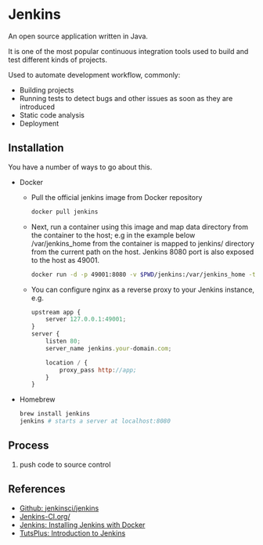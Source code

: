 # Jenkins

An open source application written in Java.

It is one of the most popular continuous integration tools used to build and test different kinds of projects.

Used to automate development workflow, commonly:

-   Building projects
-   Running tests to detect bugs and other issues as soon as they are introduced
-   Static code analysis
-   Deployment

## Installation

You have a number of ways to go about this.

-   Docker

    -   Pull the official jenkins image from Docker repository

        ```sh
        docker pull jenkins
        ```

    -   Next, run a container using this image and map data directory from the container to the host; e.g in the example below /var/jenkins_home from the container is mapped to jenkins/ directory from the current path on the host. Jenkins 8080 port is also exposed to the host as 49001.

        ```sh
        docker run -d -p 49001:8080 -v $PWD/jenkins:/var/jenkins_home -t jenkins
        ```

    -   You can configure nginx as a reverse proxy to your Jenkins instance, e.g.

        ```js
        upstream app {
            server 127.0.0.1:49001;
        }
        server {
            listen 80;
            server_name jenkins.your-domain.com;

            location / {
                proxy_pass http://app;
            }
        }
        ```

-   Homebrew

    ```sh
    brew install jenkins
    jenkins # starts a server at localhost:8080
    ```

## Process

1. push code to source control

## References

-   [Github: jenkinsci/jenkins](https://github.com/jenkinsci/jenkins)
-   [Jenkins-CI.org/](https://jenkins-ci.org)
-   [Jenkins: Installing Jenkins with Docker](https://wiki.jenkins-ci.org/display/JENKINS/Installing+Jenkins+with+Docker)
-   [TutsPlus: Introduction to Jenkins](http://code.tutsplus.com/tutorials/introduction-to-jenkins-an-open-source-continuous-integration-server--cms-23879)
